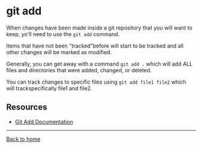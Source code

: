 # git add

When changes have been made inside a git repository that you will want to keep, yo'll need to use the `git add` command.

Items that have not been "tracked"before will start to be tracked and all other changes will be marked as modified.

Generally, you can get away with a command `git add .` which will add ALL files and directories that were added, changed, or deleted.

You can track changes to specific files using `git add file1 file2` which will trackspecifically file1 and file2.
## Resources
- [Git Add Documentation](https://git-scm.com/docs/git-add)
---
[Back to home](../README.md)
